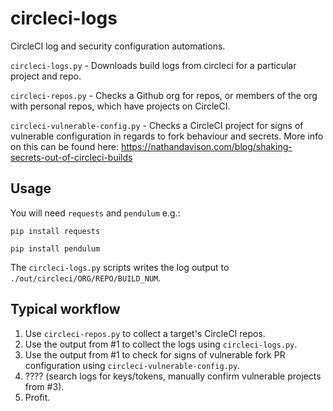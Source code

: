# circleci-logs
CircleCI log and security configuration automations.

`circleci-logs.py` - Downloads build logs from circleci for a particular project and repo.

`circleci-repos.py` - Checks a Github org for repos, or members of the org with personal repos, which have projects on CircleCI.

`circleci-vulnerable-config.py` - Checks a CircleCI project for signs of vulnerable configuration in regards to fork behaviour and secrets. More info on this can be found here: https://nathandavison.com/blog/shaking-secrets-out-of-circleci-builds

## Usage
You will need `requests` and `pendulum` e.g.:

`pip install requests`

`pip install pendulum`

The `circleci-logs.py` scripts writes the log output to `./out/circleci/ORG/REPO/BUILD_NUM`.

## Typical workflow

  1. Use `circleci-repos.py` to collect a target's CircleCI repos.
  1. Use the output from #1 to collect the logs using `circleci-logs.py`.
  1. Use the output from #1 to check for signs of vulnerable fork PR configuration using `circleci-vulnerable-config.py`.
  1. ???? (search logs for keys/tokens, manually confirm vulnerable projects from #3).
  1. Profit.
